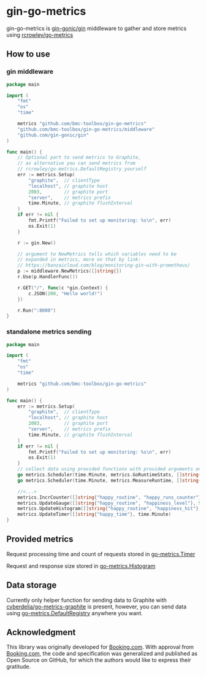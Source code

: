 # gin-go-metrics
 
gin-go-metrics is [gin-gonic/gin](https://github.com/gin-gonic/gin) middleware to gather and store metrics using [rcrowley/go-metrics](https://github.com/rcrowley/go-metrics)

## How to use

### gin middleware

```go
package main

import (
	"fmt"
	"os"
	"time"

	metrics "github.com/bmc-toolbox/gin-go-metrics"
	"github.com/bmc-toolbox/gin-go-metrics/middleware"
	"github.com/gin-gonic/gin"
)

func main() {
	// Optional part to send metrics to Graphite,
	// as alternative you can send metrics from
	// rcrowley/go-metrics.DefaultRegistry yourself
	err := metrics.Setup(
		"graphite",  // clientType
		"localhost", // graphite host
		2003,        // graphite port
		"server",    // metrics prefix
		time.Minute, // graphite flushInterval
	)
	if err != nil {
		fmt.Printf("Failed to set up monitoring: %s\n", err)
		os.Exit(1)
	}

	r := gin.New()

	// argument to NewMetrics tells which variables need to be
	// expanded in metrics, more on that by link:
	// https://banzaicloud.com/blog/monitoring-gin-with-prometheus/
	p := middleware.NewMetrics([]string{})
	r.Use(p.HandlerFunc())

	r.GET("/", func(c *gin.Context) {
		c.JSON(200, "Hello world!")
	})

	r.Run(":8000")
}
```

### standalone metrics sending

```go
package main

import (
	"fmt"
	"os"
	"time"

	metrics "github.com/bmc-toolbox/gin-go-metrics"
)

func main() {
	err := metrics.Setup(
		"graphite",  // clientType
		"localhost", // graphite host
		2003,        // graphite port
		"server",    // metrics prefix
		time.Minute, // graphite flushInterval
	)
	if err != nil {
		fmt.Printf("Failed to set up monitoring: %s\n", err)
		os.Exit(1)
	}
	// collect data using provided functions with provided arguments once a minute
	go metrics.Scheduler(time.Minute, metrics.GoRuntimeStats, []string{""})
	go metrics.Scheduler(time.Minute, metrics.MeasureRuntime, []string{"uptime"}, time.Now())

	//<...>
	metrics.IncrCounter([]string{"happy_routine", "happy_runs_counter"}, 1)
	metrics.UpdateGauge([]string{"happy_routine", "happiness_level"}, 9000)
	metrics.UpdateHistogram([]string{"happy_routine", "happiness_hit"}, 0.35)
	metrics.UpdateTimer([]string{"happy_time"}, time.Minute)
}
```

## Provided metrics

Request processing time and count of requests stored in [go-metrics.Timer](https://github.com/rcrowley/go-metrics/blob/master/timer.go)

Request and response size stored in [go-metrics.Histogram](https://github.com/rcrowley/go-metrics/blob/master/histogram.go)

## Data storage

Currently only helper function for sending data to Graphite with [cyberdelia/go-metrics-graphite](https://github.com/cyberdelia/go-metrics-graphite)
 is present, however, you can send data using
 [go-metrics.DefaultRegistry](https://github.com/rcrowley/go-metrics/blob/cf894ca225d73a7d5dbb4b3a922f4ae3608bb618/registry.go#L323) anywhere you want.

## Acknowledgment

This library was originally developed for [Booking.com](http://www.booking.com).
With approval from [Booking.com](http://www.booking.com), the code and
specification was generalized and published as Open Source on GitHub, for
which the authors would like to express their gratitude.
